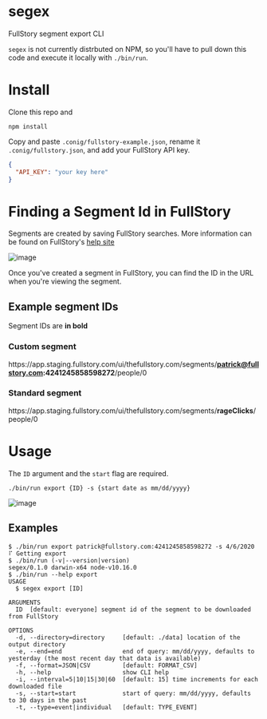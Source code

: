 segex
=====

FullStory segment export CLI

`segex` is not currently distrbuted on NPM, so you'll have to pull down this code and execute it locally with `./bin/run`.

# Install

Clone this repo and

```
npm install
```

Copy and paste `.conig/fullstory-example.json`, rename it `.conig/fullstory.json`, and add your FullStory API key.

```JSON
{
  "API_KEY": "your key here"
}
```

# Finding a Segment Id in FullStory

Segments are created by saving FullStory searches. More information can be found on FullStory's [help site](https://help.fullstory.com/hc/en-us/articles/360020622754-Can-I-save-searches-that-I-use-frequently-create-a-segment-)

![image](https://user-images.githubusercontent.com/45576380/78920688-c7292400-7a61-11ea-850d-be7d9c8a648a.png)

Once you've created a segment in FullStory, you can find the ID in the URL when you're viewing the segment.

## Example segment IDs

Segment IDs are **in bold**

### Custom segment

htt<span>ps</span>://app.staging.fullstory.com/ui/thefullstory.com/segments/**patrick@fullstory.com:4241245858598272**/people/0

### Standard segment

htt<span>ps</span>://app.staging.fullstory.com/ui/thefullstory.com/segments/**rageClicks**/people/0

# Usage

The `ID` argument and the `start` flag are required.
```
./bin/run export {ID} -s {start date as mm/dd/yyyy}
```

![image](https://user-images.githubusercontent.com/45576380/78919346-cbecd880-7a5f-11ea-867a-060a0db587da.png)

## Examples

```sh-session
$ ./bin/run export patrick@fullstory.com:4241245858598272 -s 4/6/2020
⠏ Getting export
$ ./bin/run (-v|--version|version)
segex/0.1.0 darwin-x64 node-v10.16.0
$ ./bin/run --help export
USAGE
  $ segex export [ID]

ARGUMENTS
  ID  [default: everyone] segment id of the segment to be downloaded from FullStory

OPTIONS
  -d, --directory=directory     [default: ./data] location of the output directory
  -e, --end=end                 end of query: mm/dd/yyyy, defaults to yesterday (the most recent day that data is available)
  -f, --format=JSON|CSV         [default: FORMAT_CSV]
  -h, --help                    show CLI help
  -i, --interval=5|10|15|30|60  [default: 15] time increments for each downloaded file
  -s, --start=start             start of query: mm/dd/yyyy, defaults to 30 days in the past
  -t, --type=event|individual   [default: TYPE_EVENT]
```
